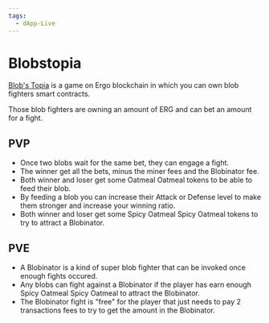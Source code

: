 ```yaml
---
tags:
  - dApp-Live
---
```


# Blobstopia

[Blob's Topia](https://www.blobs-topia.fun/) is a game on Ergo blockchain in which you can own blob fighters smart contracts.

Those blob fighters are owning an amount of ERG and can bet an amount for a fight.

## PVP

- Once two blobs wait for the same bet, they can engage a fight.
- The winner get all the bets, minus the miner fees and the Blobinator fee.
- Both winner and loser get some Oatmeal Oatmeal tokens to be able to feed their blob.
- By feeding a blob you can increase their Attack or Defense level to make them stronger and increase your winning ratio.
- Both winner and loser get some Spicy Oatmeal Spicy Oatmeal tokens to try to attract a Blobinator.

## PVE

- A Blobinator is a kind of super blob fighter that can be invoked once enough fights occured.
- Any blobs can fight against a Blobinator if the player has earn enough Spicy Oatmeal Spicy Oatmeal to attract the Blobinator.
- The Blobinator fight is "free" for the player that just needs to pay 2 transactions fees to try to get the amount in the Blobinator.
